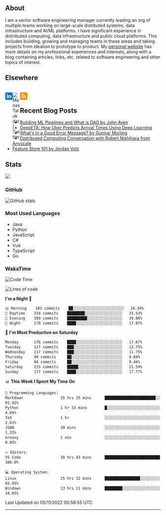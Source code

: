 ## About

I am a senior software engineering manager currently leading an org of multiple teams working on large-scale distrbuted systems, data infrastructure and AI/ML platforms. I have significant experience in distributed computing, data infrastructure and public cloud platforms. This includes building, growing and managing teams in these areas and taking projects from ideation to prototype to product. My [personal website](https://manastalukdar.github.io/) has more details on my professional experiences and interests, along with a blog containing articles, links, etc. related to software engineering and other topics of interest.

## Elsewhere

</br>

<a href="https://www.linkedin.com/in/manastalukdar" target="_blank">
  <img align="left" alt="Manas Talukdar | Linkedin" width="24px" src="https://raw.githubusercontent.com/edent/SuperTinyIcons/master/images/svg/linkedin.svg" />
</a>
<a href="https://www.twitter.com/manastalukdar" target="_blank">
  <img align="left" alt="Manas Talukdar | Twitter" width="24px" src="https://github.com/TheDudeThatCode/TheDudeThatCode/blob/master/Assets/Twitter.svg" />
</a>
<a href="https://manastalukdar.github.io/" target="_blank">
  <img align="left" alt="Manas Talukdar | Website" width="24px" src="https://github.com/edent/SuperTinyIcons/blob/master/images/svg/rss.svg" />
</a>

</br>

## Recent Blog Posts

<!-- BLOG:START -->
- [Building ML Pipelines and What is DAG by John Aven](https://manastalukdar.github.io/blog/2022/03/21/building-ml-pipelines-dag/)
- [DeepETA: How Uber Predicts Arrival Times Using Deep Learning](https://manastalukdar.github.io/blog/2022/03/21/deepeta-uber-predicts-arrival-times-deep-learning/)
- [What&#39;s in a Good Error Message? by Gunnar Morling](https://manastalukdar.github.io/blog/2022/02/11/good-error-message-gunnar-morling/)
- [Distributed Computing Conversation with Robert Nishihara from Anyscale](https://manastalukdar.github.io/blog/2022/01/24/distributed-computing-conversation-robert-nishihara-anyscale/)
- [Feature Store 101 by Jordan Volz](https://manastalukdar.github.io/blog/2022/01/22/feature-store-101-jordan-volz/)
<!-- BLOG:END -->

## Stats

![](https://komarev.com/ghpvc/?username=manastalukdar)

### GitHub

![GitHub stats](https://github-readme-stats.vercel.app/api?username=manastalukdar&show_icons=true&hide_border=true&hide_rank=true&hide_title=true&icon_color=79ff97&text_color=cecac3&bg_color=4d4b4b)

### Most Used Languages

- Java
- Python
- JavaScript
- C#
- Vue
- TypeScript
- Go

<!--
![Top Langs](https://github-readme-stats.vercel.app/api/top-langs/?username=manastalukdar&layout=compact&hide_border=true&hide_title=true&icon_color=79ff97&text_color=cecac3&bg_color=4d4b4b)
-->

### WakaTime

<!--START_SECTION:waka-->
![Code Time](http://img.shields.io/badge/Code%20Time-2%2C965%20hrs%2025%20mins-blue)

![Lines of code](https://img.shields.io/badge/From%20Hello%20World%20I%27ve%20Written-15%20Thousand%20lines%20of%20code-blue)

**I'm a Night 🦉** 

```text
🌞 Morning    103 commits    ██░░░░░░░░░░░░░░░░░░░░░░░   10.34% 
🌆 Daytime    334 commits    ████████░░░░░░░░░░░░░░░░░   33.53% 
🌃 Evening    389 commits    █████████░░░░░░░░░░░░░░░░   39.06% 
🌙 Night      170 commits    ████░░░░░░░░░░░░░░░░░░░░░   17.07%

```
📅 **I'm Most Productive on Saturday** 

```text
Monday       176 commits    ████░░░░░░░░░░░░░░░░░░░░░   17.67% 
Tuesday      127 commits    ███░░░░░░░░░░░░░░░░░░░░░░   12.75% 
Wednesday    117 commits    ███░░░░░░░░░░░░░░░░░░░░░░   11.75% 
Thursday     90 commits     ██░░░░░░░░░░░░░░░░░░░░░░░   9.04% 
Friday       94 commits     ██░░░░░░░░░░░░░░░░░░░░░░░   9.44% 
Saturday     215 commits    █████░░░░░░░░░░░░░░░░░░░░   21.59% 
Sunday       177 commits    ████░░░░░░░░░░░░░░░░░░░░░   17.77%

```


📊 **This Week I Spent My Time On** 

```text
💬 Programming Languages: 
Markdown                 35 hrs 35 mins      ███████████████████████░░   91.92% 
Python                   1 hr 33 mins        █░░░░░░░░░░░░░░░░░░░░░░░░   4.04% 
TeX                      1 hr                ░░░░░░░░░░░░░░░░░░░░░░░░░   2.61% 
JSON                     30 mins             ░░░░░░░░░░░░░░░░░░░░░░░░░   1.33% 
Groovy                   1 min               ░░░░░░░░░░░░░░░░░░░░░░░░░   0.05%

🔥 Editors: 
VS Code                  38 hrs 43 mins      █████████████████████████   100.0%

💻 Operating System: 
Linux                    25 hrs 32 mins      ████████████████░░░░░░░░░   65.95% 
Windows                  13 hrs 11 mins      ████████░░░░░░░░░░░░░░░░░   34.05%

```


 Last Updated on 05/11/2022 00:58:55 UTC
<!--END_SECTION:waka-->

---

<!--

**manastalukdar/manastalukdar** is a ✨ _special_ ✨ repository because its `README.md` (this file) appears on your GitHub profile.

Here are some ideas to get you started:

- 🔭 I’m currently working on ...
- 🌱 I’m currently learning ...
- 👯 I’m looking to collaborate on ...
- 🤔 I’m looking for help with ...
- 💬 Ask me about ...
- 📫 How to reach me: ...
- 😄 Pronouns: ...
- ⚡ Fun fact: ...
-->
